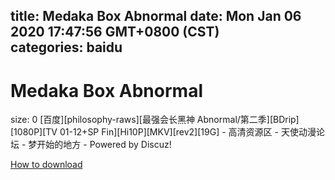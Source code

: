 
title: Medaka Box Abnormal
date: Mon Jan 06 2020 17:47:56 GMT+0800 (CST)    
categories: baidu
---

# Medaka Box Abnormal
size: 0
 [百度][philosophy-raws][最强会长黑神 Abnormal/第二季][BDrip][1080P][TV 01-12+SP Fin][Hi10P][MKV][rev2][19G] - 高清资源区 - 天使动漫论坛 - 梦开始的地方 - Powered by Discuz!
 

[How to download](https://bpcam.bemobtrk.com/go/2ceec3aa-1ca2-46d6-b9ff-aaa5c184517c?jno=381)
